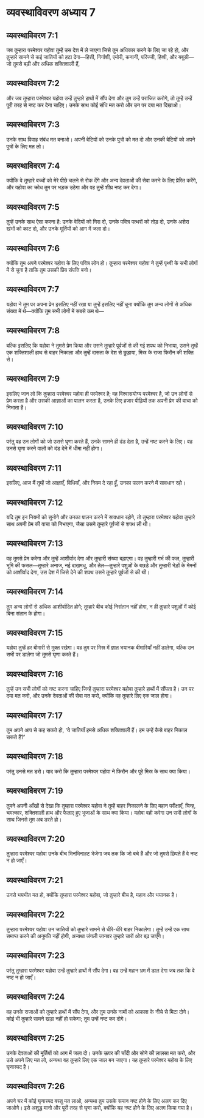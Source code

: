 # व्यवस्थाविवरण अध्याय 7

## व्यवस्थाविवरण 7:1
जब तुम्हारा परमेश्वर यहोवा तुम्हें उस देश में ले जाएगा जिसे तुम अधिकार करने के लिए जा रहे हो, और तुम्हारे सामने से कई जातियों को हटा देगा—हित्ती, गिर्गाशी, एमोरी, कनानी, परिज्जी, हिव्वी, और यबूसी—जो तुमसे बड़ी और अधिक शक्तिशाली हैं,

## व्यवस्थाविवरण 7:2
और जब तुम्हारा परमेश्वर यहोवा उन्हें तुम्हारे हाथों में सौंप देगा और तुम उन्हें पराजित करोगे, तो तुम्हें उन्हें पूरी तरह से नष्ट कर देना चाहिए। उनके साथ कोई संधि मत करो और उन पर दया मत दिखाओ।

## व्यवस्थाविवरण 7:3
उनके साथ विवाह संबंध मत बनाओ। अपनी बेटियों को उनके पुत्रों को मत दो और उनकी बेटियों को अपने पुत्रों के लिए मत लो।

## व्यवस्थाविवरण 7:4
क्योंकि वे तुम्हारे बच्चों को मेरे पीछे चलने से रोक देंगे और अन्य देवताओं की सेवा करने के लिए प्रेरित करेंगे, और यहोवा का क्रोध तुम पर भड़क उठेगा और वह तुम्हें शीघ्र नष्ट कर देगा।

## व्यवस्थाविवरण 7:5
तुम्हें उनके साथ ऐसा करना है: उनके वेदियों को गिरा दो, उनके पवित्र पत्थरों को तोड़ दो, उनके अशेरा खंभों को काट दो, और उनके मूर्तियों को आग में जला दो।

## व्यवस्थाविवरण 7:6
क्योंकि तुम अपने परमेश्वर यहोवा के लिए पवित्र लोग हो। तुम्हारा परमेश्वर यहोवा ने तुम्हें पृथ्वी के सभी लोगों में से चुना है ताकि तुम उसकी प्रिय संपत्ति बनो।

## व्यवस्थाविवरण 7:7
यहोवा ने तुम पर अपना प्रेम इसलिए नहीं रखा या तुम्हें इसलिए नहीं चुना क्योंकि तुम अन्य लोगों से अधिक संख्या में थे—क्योंकि तुम सभी लोगों में सबसे कम थे—

## व्यवस्थाविवरण 7:8
बल्कि इसलिए कि यहोवा ने तुमसे प्रेम किया और उसने तुम्हारे पूर्वजों से की गई शपथ को निभाया, उसने तुम्हें एक शक्तिशाली हाथ से बाहर निकाला और तुम्हें दासता के देश से छुड़ाया, मिस्र के राजा फिरौन की शक्ति से।

## व्यवस्थाविवरण 7:9
इसलिए जान लो कि तुम्हारा परमेश्वर यहोवा ही परमेश्वर है; वह विश्वासयोग्य परमेश्वर है, जो उन लोगों से प्रेम करता है और उसकी आज्ञाओं का पालन करता है, उनके लिए हजार पीढ़ियों तक अपनी प्रेम की वाचा को निभाता है।

## व्यवस्थाविवरण 7:10
परंतु वह उन लोगों को जो उससे घृणा करते हैं, उनके सामने ही दंड देता है, उन्हें नष्ट करने के लिए। वह उनसे घृणा करने वालों को दंड देने में धीमा नहीं होगा।

## व्यवस्थाविवरण 7:11
इसलिए, आज मैं तुम्हें जो आज्ञाएँ, विधियाँ, और नियम दे रहा हूँ, उनका पालन करने में सावधान रहो।

## व्यवस्थाविवरण 7:12
यदि तुम इन नियमों को सुनोगे और उनका पालन करने में सावधान रहोगे, तो तुम्हारा परमेश्वर यहोवा तुम्हारे साथ अपनी प्रेम की वाचा को निभाएगा, जैसा उसने तुम्हारे पूर्वजों से शपथ ली थी।

## व्यवस्थाविवरण 7:13
वह तुमसे प्रेम करेगा और तुम्हें आशीर्वाद देगा और तुम्हारी संख्या बढ़ाएगा। वह तुम्हारी गर्भ की फल, तुम्हारी भूमि की फसल—तुम्हारे अनाज, नई दाखमधु, और तेल—तुम्हारे पशुओं के बछड़े और तुम्हारी भेड़ों के मेमनों को आशीर्वाद देगा, उस देश में जिसे देने की शपथ उसने तुम्हारे पूर्वजों से की थी।

## व्यवस्थाविवरण 7:14
तुम अन्य लोगों से अधिक आशीर्वादित होगे; तुम्हारे बीच कोई निसंतान नहीं होगा, न ही तुम्हारे पशुओं में कोई बिना संतान के होगा।

## व्यवस्थाविवरण 7:15
यहोवा तुम्हें हर बीमारी से मुक्त रखेगा। वह तुम पर मिस्र में ज्ञात भयानक बीमारियाँ नहीं डालेगा, बल्कि उन सभी पर डालेगा जो तुमसे घृणा करते हैं।

## व्यवस्थाविवरण 7:16
तुम्हें उन सभी लोगों को नष्ट करना चाहिए जिन्हें तुम्हारा परमेश्वर यहोवा तुम्हारे हाथों में सौंपता है। उन पर दया मत करो, और उनके देवताओं की सेवा मत करो, क्योंकि वह तुम्हारे लिए एक जाल होगा।

## व्यवस्थाविवरण 7:17
तुम अपने आप से कह सकते हो, 'ये जातियाँ हमसे अधिक शक्तिशाली हैं। हम उन्हें कैसे बाहर निकाल सकते हैं?'

## व्यवस्थाविवरण 7:18
परंतु उनसे मत डरो। याद करो कि तुम्हारा परमेश्वर यहोवा ने फिरौन और पूरे मिस्र के साथ क्या किया।

## व्यवस्थाविवरण 7:19
तुमने अपनी आँखों से देखा कि तुम्हारा परमेश्वर यहोवा ने तुम्हें बाहर निकालने के लिए महान परीक्षाएँ, चिन्ह, चमत्कार, शक्तिशाली हाथ और फैलाए हुए भुजाओं के साथ क्या किया। यहोवा वही करेगा उन सभी लोगों के साथ जिनसे तुम अब डरते हो।

## व्यवस्थाविवरण 7:20
तुम्हारा परमेश्वर यहोवा उनके बीच भिनभिनाहट भेजेगा जब तक कि जो बचे हैं और जो तुमसे छिपते हैं वे नष्ट न हो जाएँ।

## व्यवस्थाविवरण 7:21
उनसे भयभीत मत हो, क्योंकि तुम्हारा परमेश्वर यहोवा, जो तुम्हारे बीच है, महान और भयानक है।

## व्यवस्थाविवरण 7:22
तुम्हारा परमेश्वर यहोवा उन जातियों को तुम्हारे सामने से धीरे-धीरे बाहर निकालेगा। तुम्हें उन्हें एक साथ समाप्त करने की अनुमति नहीं होगी, अन्यथा जंगली जानवर तुम्हारे चारों ओर बढ़ जाएँगे।

## व्यवस्थाविवरण 7:23
परंतु तुम्हारा परमेश्वर यहोवा उन्हें तुम्हारे हाथों में सौंप देगा। वह उन्हें महान भ्रम में डाल देगा जब तक कि वे नष्ट न हो जाएँ।

## व्यवस्थाविवरण 7:24
वह उनके राजाओं को तुम्हारे हाथों में सौंप देगा, और तुम उनके नामों को आकाश के नीचे से मिटा दोगे। कोई भी तुम्हारे सामने खड़ा नहीं हो सकेगा; तुम उन्हें नष्ट कर दोगे।

## व्यवस्थाविवरण 7:25
उनके देवताओं की मूर्तियों को आग में जला दो। उनके ऊपर की चाँदी और सोने की लालसा मत करो, और उसे अपने लिए मत लो, अन्यथा वह तुम्हारे लिए एक जाल बन जाएगा। यह तुम्हारे परमेश्वर यहोवा के लिए घृणास्पद है।

## व्यवस्थाविवरण 7:26
अपने घर में कोई घृणास्पद वस्तु मत लाओ, अन्यथा तुम उसके समान नष्ट होने के लिए अलग कर दिए जाओगे। इसे अशुद्ध मानो और पूरी तरह से घृणा करो, क्योंकि यह नष्ट होने के लिए अलग किया गया है।
